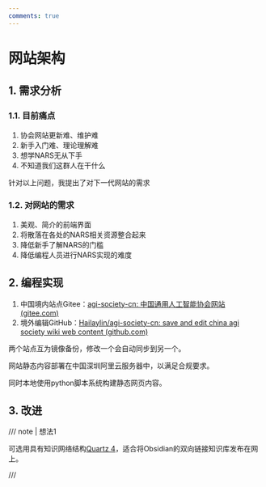 ```yaml
---
comments: true
---
```


# 网站架构

## 1. 需求分析

### 1.1. 目前痛点

1. 协会网站更新难、维护难
2. 新手入门难、理论理解难
3. 想学NARS无从下手
4. 不知道我们这群人在干什么

针对以上问题，我提出了对下一代网站的需求

### 1.2. 对网站的需求

1. 美观、简介的前端界面
2. 将散落在各处的NARS相关资源整合起来
3. 降低新手了解NARS的门槛
4. 降低编程人员进行NARS实现的难度

## 2. 编程实现

1. 中国境内站点Gitee：[agi-society-cn: 中国通用人工智能协会网站 (gitee.com)](https://gitee.com/Hailay/agi-society-cn)
2. 境外编辑GitHub：[Hailaylin/agi-society-cn: save and edit china agi society wiki web content (github.com)](https://github.com/Hailaylin/agi-society-cn)

两个站点互为镜像备份，修改一个会自动同步到另一个。

网站静态内容部署在中国深圳阿里云服务器中，以满足合规要求。

同时本地使用python脚本系统构建静态网页内容。

## 3. 改进

/// note | 想法1

可选用具有知识网络结构[Quartz 4](https://quartz.jzhao.xyz/)，适合将Obsidian的双向链接知识库发布在网上。

///
